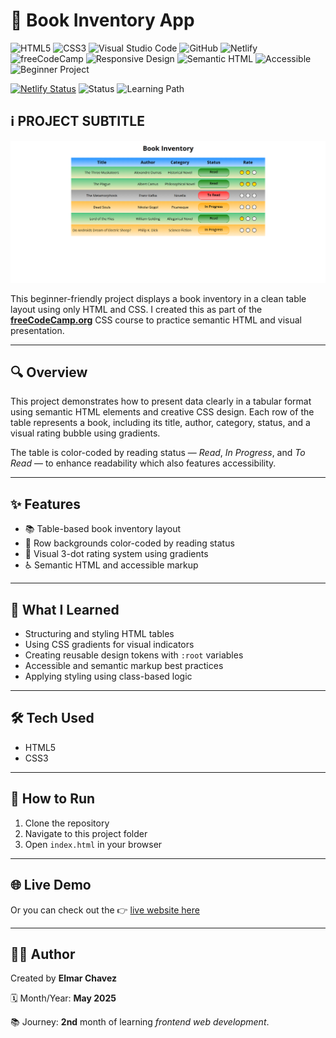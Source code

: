 # 📁 Book Inventory App

![HTML5](https://img.shields.io/badge/HTML5-E34F26?style=for-the-badge&logo=html5&logoColor=white)
![CSS3](https://img.shields.io/badge/CSS3-1572B6?style=for-the-badge&logo=css3&logoColor=white)
![Visual Studio Code](https://img.shields.io/badge/VS%20Code-007ACC?style=for-the-badge&logo=visual-studio-code&logoColor=white)
![GitHub](https://img.shields.io/badge/GitHub-181717?style=for-the-badge&logo=github&logoColor=white)
![Netlify](https://img.shields.io/badge/Netlify-00C7B7?style=for-the-badge&logo=netlify&logoColor=white)
![freeCodeCamp](https://img.shields.io/badge/freeCodeCamp-27273D?style=for-the-badge&logo=freecodecamp&logoColor=white)
![Responsive Design](https://img.shields.io/badge/Responsive%20Design-2196F3?style=for-the-badge&logo=responsive&logoColor=white)
![Semantic HTML](https://img.shields.io/badge/Semantic%20HTML-ff9800?style=for-the-badge)
![Accessible](https://img.shields.io/badge/Accessibility-A11Y-0052cc?style=for-the-badge)
![Beginner Project](https://img.shields.io/badge/Beginner%20Project-25D366?style=for-the-badge)

[![Netlify Status](https://api.netlify.com/api/v1/badges/47674e46-271a-4f1e-8590-c2887b53fb8d/deploy-status)](https://html-css-daily.netlify.app/build%20a%20book%20inventory%20app/)
![Status](https://img.shields.io/badge/status-complete-brightgreen)
![Learning Path](https://img.shields.io/badge/learning%20path-month%202-blue)

## ℹ️ PROJECT SUBTITLE

![Screenshot of the project](./screenshot.png)

This beginner-friendly project displays a book inventory in a clean table layout using only HTML and CSS. I created this as part of the [**freeCodeCamp.org**](https://www.freecodecamp.org/learn/full-stack-developer/) CSS course to practice semantic HTML and visual presentation.

---

## 🔍 Overview

This project demonstrates how to present data clearly in a tabular format using semantic HTML elements and creative CSS design. Each row of the table represents a book, including its title, author, category, status, and a visual rating bubble using gradients.

The table is color-coded by reading status — _Read_, _In Progress_, and _To Read_ — to enhance readability which also features accessibility.

---

## ✨ Features

- 📚 Table-based book inventory layout
- 🎨 Row backgrounds color-coded by reading status
- 🌟 Visual 3-dot rating system using gradients
- ♿ Semantic HTML and accessible markup

---

## 🧠 What I Learned

- Structuring and styling HTML tables
- Using CSS gradients for visual indicators
- Creating reusable design tokens with `:root` variables
- Accessible and semantic markup best practices
- Applying styling using class-based logic

---

## 🛠️ Tech Used

- HTML5
- CSS3

---

## 🚀 How to Run

1. Clone the repository
2. Navigate to this project folder
3. Open `index.html` in your browser

---

## 🌐 Live Demo

Or you can check out the 👉 [live website here](https://html-css-daily.netlify.app/build%20a%20book%20inventory%20app/)

---

## 🧑‍💻 Author

Created by **Elmar Chavez**

🗓️ Month/Year: **May 2025**

📚 Journey: **2nd** month of learning _frontend web development_.
